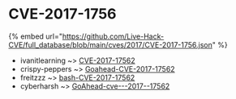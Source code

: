 # CVE-2017-1756
{% embed url="https://github.com/Live-Hack-CVE/full_database/blob/main/cves/2017/CVE-2017-1756.json" %}

* ivanitlearning ~> [CVE-2017-17562](https://www.alice-snow.ru/2017/database/cve-2017-1756/cve-2017-17562-ivanitlearning)
* crispy-peppers ~> [Goahead-CVE-2017-17562](https://www.alice-snow.ru/2017/database/cve-2017-1756/goahead-cve-2017-17562-crispy-peppers)
* freitzzz ~> [bash-CVE-2017-17562](https://www.alice-snow.ru/2017/database/cve-2017-1756/bash-cve-2017-17562-freitzzz)
* cyberharsh ~> [GoAhead-cve---2017--17562](https://www.alice-snow.ru/2017/database/cve-2017-1756/goahead-cve---2017--17562-cyberharsh)
